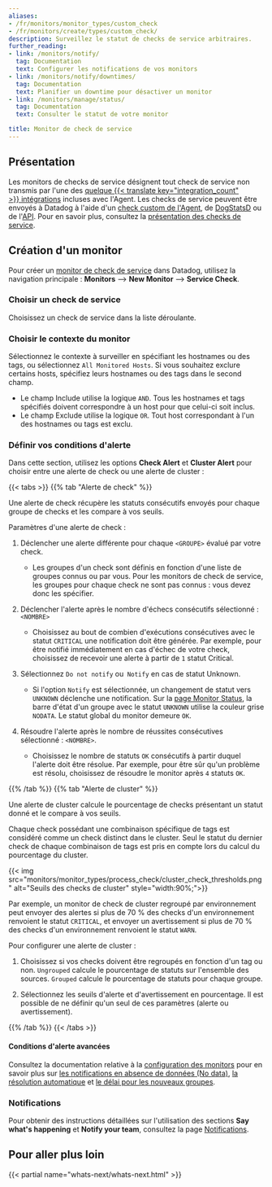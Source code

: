 ```yaml
---
aliases:
- /fr/monitors/monitor_types/custom_check
- /fr/monitors/create/types/custom_check/
description: Surveillez le statut de checks de service arbitraires.
further_reading:
- link: /monitors/notify/
  tag: Documentation
  text: Configurer les notifications de vos monitors
- link: /monitors/notify/downtimes/
  tag: Documentation
  text: Planifier un downtime pour désactiver un monitor
- link: /monitors/manage/status/
  tag: Documentation
  text: Consulter le statut de votre monitor

title: Monitor de check de service
---
```


## Présentation

Les monitors de checks de service désignent tout check de service non transmis par l'une des [quelque {{< translate key="integration_count" >}} intégrations][1] incluses avec l'Agent. Les checks de service peuvent être envoyés à Datadog à l'aide d'un [check custom de l'Agent][2], de [DogStatsD][3] ou de l'[API][4]. Pour en savoir plus, consultez la [présentation des checks de service][5].

## Création d'un monitor

Pour créer un [monitor de check de service][6] dans Datadog, utilisez la navigation principale : **Monitors** --> **New Monitor** --> **Service Check**.

### Choisir un check de service

Choisissez un check de service dans la liste déroulante.

### Choisir le contexte du monitor

Sélectionnez le contexte à surveiller en spécifiant les hostnames ou des tags, ou sélectionnez `All Monitored Hosts`. Si vous souhaitez exclure certains hosts, spécifiez leurs hostnames ou des tags dans le second champ.

* Le champ Include utilise la logique `AND`. Tous les hostnames et tags spécifiés doivent correspondre à un host pour que celui-ci soit inclus.
* Le champ Exclude utilise la logique `OR`. Tout host correspondant à l'un des hostnames ou tags est exclu.

### Définir vos conditions d'alerte

Dans cette section, utilisez les options **Check Alert** et **Cluster Alert** pour choisir entre une alerte de check ou une alerte de cluster :

{{< tabs >}}
{{% tab "Alerte de check" %}}

Une alerte de check récupère les statuts consécutifs envoyés pour chaque groupe de checks et les compare à vos seuils.

Paramètres d'une alerte de check :

1. Déclencher une alerte différente pour chaque `<GROUPE>` évalué par votre check.
    * Les groupes d'un check sont définis en fonction d'une liste de groupes connus ou par vous. Pour les monitors de check de service, les groupes pour chaque check ne sont pas connus : vous devez donc les spécifier.

2. Déclencher l'alerte après le nombre d'échecs consécutifs sélectionné : `<NOMBRE>`
    * Choisissez au bout de combien d'exécutions consécutives avec le statut `CRITICAL` une notification doit être générée. Par exemple, pour être notifié immédiatement en cas d'échec de votre check, choisissez de recevoir une alerte à partir de `1` statut Critical.

3. Sélectionnez `Do not notify` ou` Notify` en cas de statut Unknown.
    * Si l'option `Notify` est sélectionnée, un changement de statut vers `UNKNOWN` déclenche une notification. Sur la [page Monitor Status][1], la barre d'état d'un groupe avec le statut `UNKNOWN` utilise la couleur grise `NODATA`. Le statut global du monitor demeure `OK`.

4. Résoudre l'alerte après le nombre de réussites consécutives sélectionné : `<NOMBRE>`.
    * Choisissez le nombre de statuts `OK` consécutifs à partir duquel l'alerte doit être résolue. Par exemple, pour être sûr qu'un problème est résolu, choisissez de résoudre le monitor après `4` statuts `OK`.


[1]: /fr/monitors/manage/status
{{% /tab %}}
{{% tab "Alerte de cluster" %}}

Une alerte de cluster calcule le pourcentage de checks présentant un statut donné et le compare à vos seuils.

Chaque check possédant une combinaison spécifique de tags est considéré comme un check distinct dans le cluster. Seul le statut du dernier check de chaque combinaison de tags est pris en compte lors du calcul du pourcentage du cluster.

{{< img src="monitors/monitor_types/process_check/cluster_check_thresholds.png" alt="Seuils des checks de cluster" style="width:90%;">}}

Par exemple, un monitor de check de cluster regroupé par environnement peut envoyer des alertes si plus de 70 % des checks d'un environnement renvoient le statut `CRITICAL`, et envoyer un avertissement si plus de 70 % des checks d'un environnement renvoient le statut `WARN`.

Pour configurer une alerte de cluster :

1. Choisissez si vos checks doivent être regroupés en fonction d'un tag ou non. `Ungrouped` calcule le pourcentage de statuts sur l'ensemble des sources. `Grouped` calcule le pourcentage de statuts pour chaque groupe.

2. Sélectionnez les seuils d'alerte et d'avertissement en pourcentage. Il est possible de ne définir qu'un seul de ces paramètres (alerte ou avertissement).

{{% /tab %}}
{{< /tabs >}}

#### Conditions d'alerte avancées

Consultez la documentation relative à la [configuration des monitors][7] pour en savoir plus sur [les notifications en absence de données (No data)][8], [la résolution automatique][9] et [le délai pour les nouveaux groupes][10].

### Notifications

Pour obtenir des instructions détaillées sur l'utilisation des sections **Say what's happening** et **Notify your team**, consultez la page [Notifications][11].

## Pour aller plus loin

{{< partial name="whats-next/whats-next.html" >}}

[1]: /fr/integrations/
[2]: /fr/developers/custom_checks/write_agent_check/
[3]: /fr/developers/dogstatsd/
[4]: /fr/api/v1/service-checks/
[5]: /fr/developers/service_checks/#overview
[6]: https://app.datadoghq.com/monitors/create/custom
[7]: /fr/monitors/create/configuration/#advanced-alert-conditions
[8]: /fr/monitors/create/configuration/#no-data
[9]: /fr/monitors/create/configuration/#auto-resolve
[10]: /fr/monitors/create/configuration/#new-group-delay
[11]: /fr/monitors/notify/
